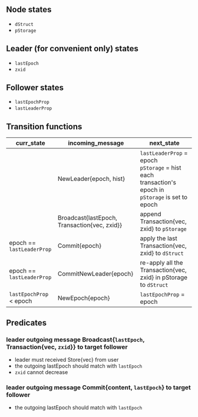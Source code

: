 ## Node states
- `dStruct`
- `pStorage`

## Leader (for convenient only) states
- `lastEpoch`
- `zxid`

## Follower states
- `lastEpochProp`
- `lastLeaderProp`

## Transition functions
| curr_state              | incoming_message                             | next_state                                                                                          |
|-------------------------|----------------------------------------------|-----------------------------------------------------------------------------------------------------|
|                         | NewLeader{epoch, hist}                       | `lastLeaderProp` = epoch<br> `pStorage` = hist<br> each transaction's epoch in `pStorage` is set to epoch |
|                         | Broadcast{lastEpoch, Transaction{vec, zxid}} | append Transaction{vec, zxid} to `pStorage`                                                           |
| epoch == `lastLeaderProp` | Commit{epoch}                                | apply the last Transaction{vec, zxid} to `dStruct`                                                   |
| epoch == `lastLeaderProp` | CommitNewLeader{epoch}                       | re-apply all the Transaction{vec, zxid} in pStorage to `dStruct`                                      |
| `lastEpochProp` < epoch   | NewEpoch{epoch}                              | `lastEpochProp` = epoch                                                                               |
## Predicates
### leader outgoing message Broadcast{`lastEpoch`, Transaction{vec, `zxid`}} to target follower
- leader must received Store{vec} from user
- the outgoing lastEpoch should match with `lastEpoch`
- `zxid` cannot decrease

### leader outgoing message Commit{content, `lastEpoch`} to target follower
- the outgoing lastEpoch should match with `lastEpoch`